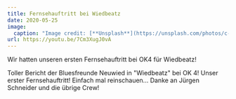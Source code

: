 ```yaml
---
title: Fernsehauftritt bei Wiedbeatz
date: 2020-05-25
image:
  caption: "Image credit: [**Unsplash**](https://unsplash.com/photos/c-MbXDUchCw)"
url: https://youtu.be/7Cm3XugJ0vA
---
```


Wir hatten unseren ersten Fernsehauftritt bei OK4 für Wiedbeatz!

<!--more-->

Toller Bericht der Bluesfreunde Neuwied in "Wiedbeatz" bei OK 4!
Unser erster Fernsehauftritt! Einfach mal reinschauen...
Danke an Jürgen Schneider und die übrige Crew!
